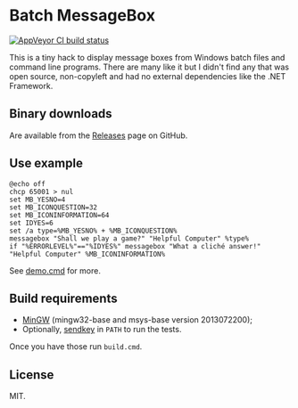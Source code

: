 # Batch MessageBox

[![AppVeyor CI build status](https://ci.appveyor.com/api/projects/status/github/dbohdan/messagebox?branch=master&svg=true)](https://ci.appveyor.com/project/dbohdan/messagebox)

This is a tiny hack to display message boxes from Windows batch files and
command line programs. There are many like it but I didn't find any that was
open source, non-copyleft and had no external dependencies like the .NET
Framework.

## Binary downloads

Are available from the
[Releases](https://github.com/dbohdan/messagebox/releases) page on GitHub.

## Use example

```batch
@echo off
chcp 65001 > nul
set MB_YESNO=4
set MB_ICONQUESTION=32
set MB_ICONINFORMATION=64
set IDYES=6
set /a type=%MB_YESNO% + %MB_ICONQUESTION%
messagebox "Shall we play a game?" "Helpful Computer" %type%
if "%ERRORLEVEL%"=="%IDYES%" messagebox "What a cliché answer!" "Helpful Computer" %MB_ICONINFORMATION%
```

See [demo.cmd](./demo.cmd) for more.

## Build requirements

* [MinGW](http://www.mingw.org/) (mingw32-base and msys-base version
2013072200);
* Optionally, [sendkey](http://www.f2ko.de/en/cmd.php) in `PATH` to run the
tests.

Once you have those run `build.cmd`.

## License

MIT.
